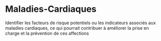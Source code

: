 # Maladies-Cardiaques
Identifier les facteurs de risque potentiels ou les indicateurs associés aux maladies cardiaques, ce qui pourrait contribuer à améliorer la prise en charge et la prévention de ces affections
